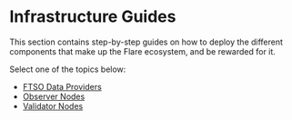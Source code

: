 # Infrastructure Guides

This section contains step-by-step guides on how to deploy the different components that make up the Flare ecosystem, and be rewarded for it.

Select one of the topics below:

* [FTSO Data Providers](./data/index.md)
* [Observer Nodes](./observation/index.md)
* [Validator Nodes](./validation/index.md)
